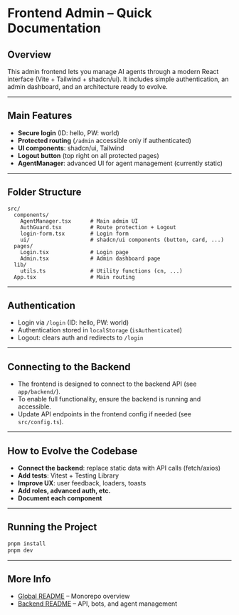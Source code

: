 # Frontend Admin – Quick Documentation

## Overview

This admin frontend lets you manage AI agents through a modern React interface (Vite + Tailwind + shadcn/ui). It includes simple authentication, an admin dashboard, and an architecture ready to evolve.

---

## Main Features

- **Secure login** (ID: hello, PW: world)
- **Protected routing** (`/admin` accessible only if authenticated)
- **UI components**: shadcn/ui, Tailwind
- **Logout button** (top right on all protected pages)
- **AgentManager**: advanced UI for agent management (currently static)

---

## Folder Structure

```
src/
  components/
    AgentManager.tsx      # Main admin UI
    AuthGuard.tsx         # Route protection + Logout
    login-form.tsx        # Login form
    ui/                   # shadcn/ui components (button, card, ...)
  pages/
    Login.tsx             # Login page
    Admin.tsx             # Admin dashboard page
  lib/
    utils.ts              # Utility functions (cn, ...)
  App.tsx                 # Main routing
```

---

## Authentication

- Login via `/login` (ID: hello, PW: world)
- Authentication stored in `localStorage` (`isAuthenticated`)
- Logout: clears auth and redirects to `/login`

---

## Connecting to the Backend

- The frontend is designed to connect to the backend API (see `app/backend/`).
- To enable full functionality, ensure the backend is running and accessible.
- Update API endpoints in the frontend config if needed (see `src/config.ts`).

---

## How to Evolve the Codebase

- **Connect the backend**: replace static data with API calls (fetch/axios)
- **Add tests**: Vitest + Testing Library
- **Improve UX**: user feedback, loaders, toasts
- **Add roles, advanced auth, etc.**
- **Document each component**

---

## Running the Project

```bash
pnpm install
pnpm dev
```

---

## More Info

- [Global README](../../readme.md) – Monorepo overview
- [Backend README](../backend/README.md) – API, bots, and agent management

